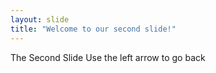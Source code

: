 ```yaml
---
layout: slide
title: "Welcome to our second slide!"
---
```

The Second Slide
Use the left arrow to go back
